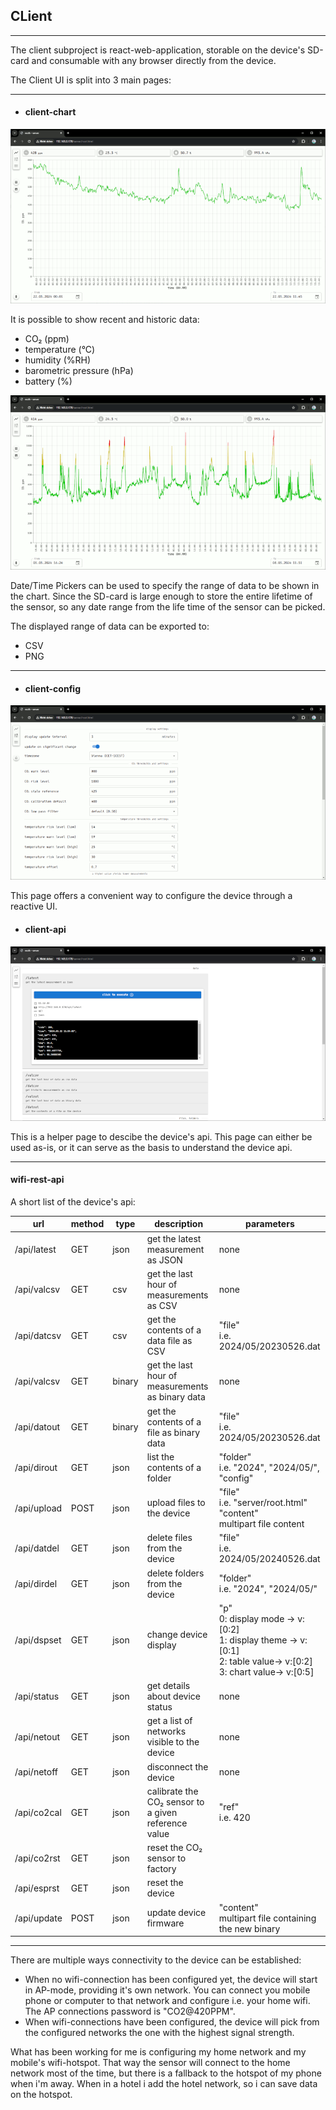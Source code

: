 ## CLient

---

The client subproject is react-web-application, storable on the device's SD-card and consumable with any browser directly from the device.

The Client UI is split into 3 main pages:

---

- #### client-chart

<img src="../images/device_ui_00_800.gif">

It is possible to show recent and historic data:

- CO₂ (ppm)
- temperature (°C)
- humidity (%RH)
- barometric pressure (hPa)
- battery (%)

<img src="../images/device_ui_01_800.gif">

Date/Time Pickers can be used to specify the range of data to be shown in the chart. Since the SD-card is large enough to store the entire lifetime of the sensor, so any date range from the life time of the sensor can be picked.

The displayed range of data can be exported to:

  - CSV
  - PNG

---

- #### client-config

<img src="../images/device_ui_02_800.gif">

This page offers a convenient way to configure the device through a reactive UI.

- #### client-api

<img src="../images/device_ui_03_800.png">

This is a helper page to descibe the device's api. This page can either be used as-is, or it can serve as the basis to understand the device api.

---

#### wifi-rest-api

A short list of the device's api:

|url|method|type|description|parameters|
|---|---|---|------------|--------------|
|/api/latest|GET|json|get the latest measurement as JSON|none|
|/api/valcsv|GET|csv|get the last hour of measurements as CSV|none|
|/api/datcsv|GET|csv|get the contents of a data file as CSV|"file"<br>i.e. 2024/05/20230526.dat|
|/api/valcsv|GET|binary|get the last hour of measurements as binary data|none|
|/api/datout|GET|binary|get the contents of a file as binary data|"file"<br>i.e. 2024/05/20230526.dat|
|/api/dirout|GET|json|list the contents of a folder|"folder"<br>i.e. "2024", "2024/05/", "config"|
|/api/upload|POST|json|upload files to the device|"file"<br>i.e. "server/root.html"<br>"content"<br>multipart file content|
|/api/datdel|GET|json|delete files from the device|"file"<br>i.e. 2024/05/20240526.dat|
|/api/dirdel|GET|json|delete folders from the device|"folder"<br>i.e. "2024", "2024/05/"|
|/api/dspset|GET|json|change device display|"p"<br>0: display mode -> v:[0:2]<br>1: display theme -> v:[0:1]<br>2: table value-> v:[0:2]<br>3: chart value-> v:[0:5]|
|/api/status|GET|json|get details about device status|none|
|/api/netout|GET|json|get a list of networks visible to the device|none|
|/api/netoff|GET|json|disconnect the device|none|
|/api/co2cal|GET|json|calibrate the CO₂ sensor to a given reference value|"ref"<br>i.e. 420|
|/api/co2rst|GET|json|reset the CO₂ sensor to factory||
|/api/esprst|GET|json|reset the device||
|/api/update|POST|json|update device firmware|"content"<br>multipart file containing the new binary|

---

There are multiple ways connectivity to the device can be established:

- When no wifi-connection has been configured yet, the device will start in AP-mode, providing it's own network. You can connect you mobile phone or computer to that network and configure i.e. your home wifi. The AP connections password is "CO2@420PPM".
- When wifi-connections have been configured, the device will pick from the configured networks the one with the highest signal strength.

What has been working for me is configuring my home network and my mobile's wifi-hotspot. That way the sensor will connect to the home network most of the time, but there is a fallback to the hotspot of my phone when i'm away. When in a hotel i add the hotel network, so i can save data on the hotspot.
